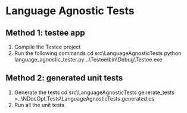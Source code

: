 Language Agnostic Tests
=======================

Method 1: testee app
--------------------
1. Compile the Testee project
2. Run the following commands
	cd src\LanguageAgnosticTests
    python language_agnostic_tester.py ..\Testee\bin\Debug\Testee.exe

Method 2: generated unit tests
------------------------------

1. Generate the tests
	cd src\LanguageAgnosticTests
    generate_tests >..\NDocOpt.Tests\LanguageAgnosticTests.generated.cs
2. Run all the unit tests
